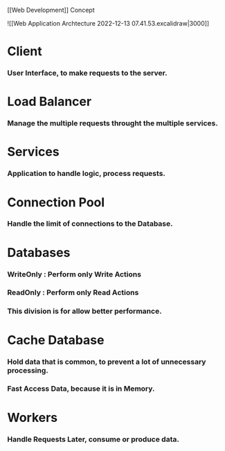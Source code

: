 [[Web Development]] Concept

![[Web Application Archtecture 2022-12-13 07.41.53.excalidraw|3000]]

# Client

### User Interface, to make requests to the server.

# Load Balancer

### Manage the multiple requests throught the multiple services.

# Services

### Application to handle logic, process requests.

# Connection Pool

### Handle the limit of connections to the Database.

# Databases

### WriteOnly : Perform only Write Actions

### ReadOnly : Perform only Read Actions

### This division is for allow better performance.

# Cache Database

### Hold data that is common, to prevent a lot of unnecessary processing.

### Fast Access Data, because it is in Memory.

# Workers

### Handle Requests Later, consume or produce data.
